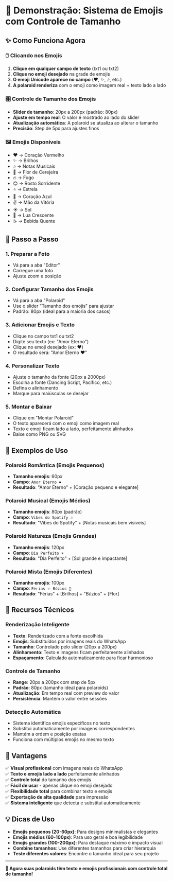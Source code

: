 # 🎉 Demonstração: Sistema de Emojis com Controle de Tamanho

## ✨ **Como Funciona Agora**

### 🖱️ **Clicando nos Emojis**
1. **Clique em qualquer campo de texto** (txt1 ou txt2)
2. **Clique no emoji desejado** na grade de emojis
3. **O emoji Unicode aparece no campo** (❤️, ✨, 🎶, etc.)
4. **A polaroid renderiza** com o emoji como imagem real + texto lado a lado

### 🎛️ **Controle de Tamanho dos Emojis**
- **Slider de tamanho**: 20px a 200px (padrão: 80px)
- **Ajuste em tempo real**: O valor é mostrado ao lado do slider
- **Atualização automática**: A polaroid se atualiza ao alterar o tamanho
- **Precisão**: Step de 5px para ajustes finos

### 🖼️ **Emojis Disponíveis**
- ❤️ → Coração Vermelho
- ✨ → Brilhos  
- 🎶 → Notas Musicais
- 🌸 → Flor de Cerejeira
- 🔥 → Fogo
- 😊 → Rosto Sorridente
- ⭐ → Estrela
- 💙 → Coração Azul
- ✌️ → Mão da Vitória
- ☀️ → Sol
- 🌙 → Lua Crescente
- ☕ → Bebida Quente

## 🚀 **Passo a Passo**

### 1. **Preparar a Foto**
- Vá para a aba "Editor"
- Carregue uma foto
- Ajuste zoom e posição

### 2. **Configurar Tamanho dos Emojis**
- Vá para a aba "Polaroid"
- Use o slider "Tamanho dos emojis" para ajustar
- Padrão: 80px (ideal para a maioria dos casos)

### 3. **Adicionar Emojis e Texto**
- Clique no campo txt1 ou txt2
- Digite seu texto (ex: "Amor Eterno")
- Clique no emoji desejado (ex: ❤️)
- O resultado será: "Amor Eterno ❤️"

### 4. **Personalizar Texto**
- Ajuste o tamanho da fonte (20px a 2000px)
- Escolha a fonte (Dancing Script, Pacifico, etc.)
- Defina o alinhamento
- Marque para maiúsculas se desejar

### 5. **Montar e Baixar**
- Clique em "Montar Polaroid"
- O texto aparecerá com o emoji como imagem real
- Texto e emoji ficam lado a lado, perfeitamente alinhados
- Baixe como PNG ou SVG

## 🎯 **Exemplos de Uso**

### **Polaroid Romântica (Emojis Pequenos)**
- **Tamanho emojis**: 60px
- **Campo**: `Amor Eterno ❤️`
- **Resultado**: "Amor Eterno" + [Coração pequeno e elegante]

### **Polaroid Musical (Emojis Médios)**
- **Tamanho emojis**: 80px (padrão)
- **Campo**: `Vibes do Spotify 🎶`
- **Resultado**: "Vibes do Spotify" + [Notas musicais bem visíveis]

### **Polaroid Natureza (Emojis Grandes)**
- **Tamanho emojis**: 120px
- **Campo**: `Dia Perfeito ☀️`
- **Resultado**: "Dia Perfeito" + [Sol grande e impactante]

### **Polaroid Mista (Emojis Diferentes)**
- **Tamanho emojis**: 100px
- **Campo**: `Férias ✨ Búzios 🌸`
- **Resultado**: "Férias" + [Brilhos] + "Búzios" + [Flor]

## 🔧 **Recursos Técnicos**

### **Renderização Inteligente**
- **Texto**: Renderizado com a fonte escolhida
- **Emojis**: Substituídos por imagens reais do WhatsApp
- **Tamanho**: Controlado pelo slider (20px a 200px)
- **Alinhamento**: Texto e imagens ficam perfeitamente alinhados
- **Espaçamento**: Calculado automaticamente para ficar harmonioso

### **Controle de Tamanho**
- **Range**: 20px a 200px com step de 5px
- **Padrão**: 80px (tamanho ideal para polaroids)
- **Atualização**: Em tempo real com preview do valor
- **Persistência**: Mantém o valor entre sessões

### **Detecção Automática**
- Sistema identifica emojis específicos no texto
- Substitui automaticamente por imagens correspondentes
- Mantém a ordem e posição exatas
- Funciona com múltiplos emojis no mesmo texto

## 🌟 **Vantagens**

✅ **Visual profissional** com imagens reais do WhatsApp  
✅ **Texto e emojis lado a lado** perfeitamente alinhados  
✅ **Controle total** do tamanho dos emojis  
✅ **Fácil de usar** - apenas clique no emoji desejado  
✅ **Flexibilidade total** para combinar texto e emojis  
✅ **Exportação de alta qualidade** para impressão  
✅ **Sistema inteligente** que detecta e substitui automaticamente  

## 💡 **Dicas de Uso**

- **Emojis pequenos (20-60px)**: Para designs minimalistas e elegantes
- **Emojis médios (60-100px)**: Para uso geral e boa legibilidade
- **Emojis grandes (100-200px)**: Para destaque máximo e impacto visual
- **Combine tamanhos**: Use diferentes tamanhos para criar hierarquia
- **Teste diferentes valores**: Encontre o tamanho ideal para seu projeto

---

**🎨 Agora suas polaroids têm texto e emojis profissionais com controle total de tamanho!** 